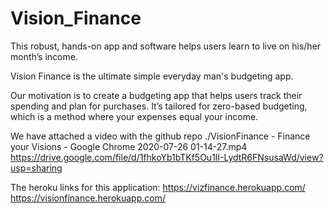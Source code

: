# Vision_Finance

This robust, hands-on app and software helps users learn to live on his/her month’s income.

Vision Finance is the ultimate simple everyday man's budgeting app.

Our motivation is to create a budgeting app that helps users track their spending and plan for purchases. It’s tailored for zero-based budgeting, which is a method where your expenses equal your income.

We have attached a video with the github repo ./VisionFinance - Finance your Visions - Google Chrome 2020-07-26 01-14-27.mp4
https://drive.google.com/file/d/1fhkoYb1bTKf5Ou1lI-LydtR6FNsusaWd/view?usp=sharing

The heroku links for this application:
https://vizfinance.herokuapp.com/
https://visionfinance.herokuapp.com/
